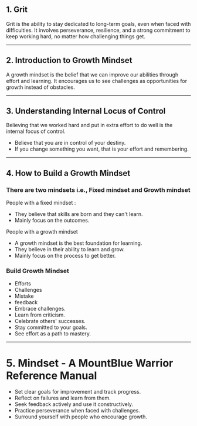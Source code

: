 ## 1. Grit

Grit is the ability to stay dedicated to long-term goals, even when faced with difficulties. It involves perseverance, resilience, and a strong commitment to keep working hard, no matter how challenging things get.

---

## 2. Introduction to Growth Mindset
 
A growth mindset is the belief that we can improve our abilities through effort and learning. It encourages us to see challenges as opportunities for growth instead of obstacles.

---

## 3. Understanding Internal Locus of Control
 
Believing that we worked hard and put in extra effort to do well is the internal focus of control.
- Believe that you are in control of your destiny.
- If you change something you want, that is your effort and remembering.

---

## 4. How to Build a Growth Mindset


### There are two mindsets i.e., Fixed mindset and Growth mindset

People with a fixed mindset :
 - They believe that skills are born and they can't learn.
 - Mainly focus on the outcomes.

People with a growth mindset
- A growth mindset is the best foundation for learning.
- They believe in their ability to learn and grow.
- Mainly focus on the process to get better.

### Build Growth Mindset

- Efforts
- Challenges
- Mistake
- feedback
- Embrace challenges.
- Learn from criticism.
- Celebrate others' successes.
- Stay committed to your goals.
- See effort as a path to mastery.

---

# 5. Mindset - A MountBlue Warrior Reference Manual

- Set clear goals for improvement and track progress.
- Reflect on failures and learn from them.
- Seek feedback actively and use it constructively.
- Practice perseverance when faced with challenges.
- Surround yourself with people who encourage growth.
